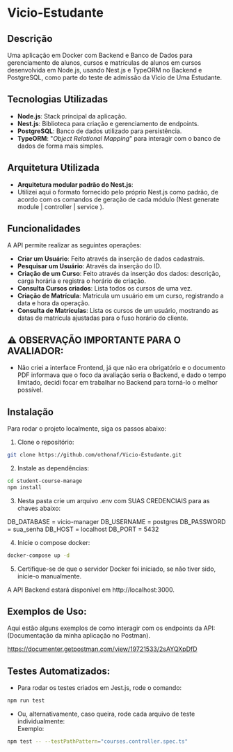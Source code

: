 # Vicio-Estudante

## Descrição

Uma aplicação em Docker com Backend e Banco de Dados para gerenciamento de alunos, cursos e matrículas de alunos em cursos desenvolvida em Node.js, usando Nest.js e TypeORM no Backend e PostgreSQL, como parte do teste de admissão da Vício de Uma Estudante.


## Tecnologias Utilizadas
- **Node.js**: Stack principal da aplicação.
- **Nest.js**: Biblioteca para criação e gerenciamento de endpoints.
- **PostgreSQL**: Banco de dados utilizado para persistência.
- **TypeORM**: "_Object Relational Mapping_" para interagir com o banco de dados de forma mais simples.

## Arquitetura Utilizada
- **Arquitetura modular padrão do Nest.js**:  </br>
- Utilizei aqui o formato fornecido pelo próprio Nest.js como padrão, de acordo com os comandos de geração de cada módulo (Nest generate module | controller | service <nome>).

## Funcionalidades
A API permite realizar as seguintes operações:
- **Criar um Usuário**: Feito através da inserção de dados cadastrais.
- **Pesquisar um Usuário**: Através da inserção do ID.
- **Criação de um Curso**: Feito através da inserção dos dados: descrição, carga horária e
registra o horário de criação. 
- **Consulta Cursos criados**: Lista todos os cursos de uma vez.
- **Criação de Matrícula**: Matricula um usuário em um curso, registrando
a data e hora da operação.
- **Consulta de Matrículas**: Lista os cursos de um usuário, mostrando
as datas de matrícula ajustadas para o fuso horário do cliente.


## :warning: OBSERVAÇÃO IMPORTANTE PARA O AVALIADOR:

* Não criei a interface Frontend, já que não era obrigatório e o documento PDF informava que o foco da avaliação seria o Backend, e dado o tempo limitado, decidi focar em trabalhar no Backend para torná-lo o melhor possível.


## Instalação
Para rodar o projeto localmente, siga os passos abaixo:

1. Clone o repositório:
```bash
git clone https://github.com/othonaf/Vicio-Estudante.git
```

2. Instale as dependências:

```bash
cd student-course-manage
npm install
```
3. Nesta pasta crie um arquivo .env com SUAS CREDENCIAIS para as chaves abaixo:
   
DB_DATABASE = vicio-manager
DB_USERNAME = postgres
DB_PASSWORD = sua_senha
DB_HOST = localhost
DB_PORT = 5432

4. Inicie o compose docker:
   
```bash
docker-compose up -d
```
  
5. Certifique-se de que o servidor Docker foi iniciado, se não tiver sido, inicie-o manualmente.

A API Backend estará disponível em http://localhost:3000.

## Exemplos de Uso:
Aqui estão alguns exemplos de como interagir com os endpoints da API:</br>
 (Documentação da minha aplicação no Postman).

https://documenter.getpostman.com/view/19721533/2sAYQXpDfD

## Testes Automatizados:

* Para rodar os testes criados em Jest.js, rode o comando:

```bash
npm run test
```
* Ou, alternativamente, caso queira, rode cada arquivo de teste individualmente:</br>
  Exemplo:
  
```bash
npm test -- --testPathPattern="courses.controller.spec.ts"
```






